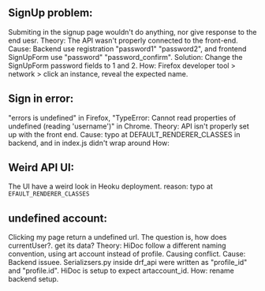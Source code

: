 SignUp problem:
---
Submiting in the signup page wouldn't do anything, nor give response to the end uesr.
Theory: The API wasn't properly connected to the front-end.
Cause: Backend use registration "password1" "password2", and frontend SignUpForm use "password" "password_confirm".
Solution: Change the SignUpForm password fields to 1 and 2. 
How: Firefox developer tool > network > click an instance, reveal the expected name.

Sign in error:
---
"errors is undefined" in Firefox, "TypeError: Cannot read properties of undefined (reading 'username')" in Chrome.
Theory: API isn't properly set up with the front end.
Cause: typo at DEFAULT_RENDERER_CLASSES in backend, and <CurrentUserProvided> in index.js didn't wrap around <App />
How: 

Weird API UI:
---
The UI have a weird look in Heoku deployment.
reason: typo at `EFAULT_RENDERER_CLASSES`

undefined account:
---
Clicking my page return a undefined url. The question is, how does currentUser?. get its data?
Theory: HiDoc follow a different naming convention, using art account instead of profile. Causing conflict.
Cause: Backend issuee. Serializsers.py inside drf_api were written as "profile_id" and "profile.id". HiDoc is setup to expect artaccount_id.
How: rename backend setup.